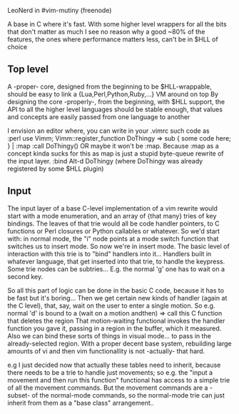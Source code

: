 LeoNerd in #vim-mutiny (freenode)


A base in C where it's fast. With some higher level wrappers for all the bits
that don't matter as much I see no reason why a good ~80% of the features, the
ones where performance matters less, can't be in $HLL of choice

Top level
---------
A -proper- core, designed from the beginning to be $HLL-wrappable, should be
easy to link a {Lua,Perl,Python,Ruby,...} VM around on top By designing the core
-properly-, from the beginning, with $HLL support, the API to all the higher
level languages should be stable enough, that values and concepts are easily
passed from one language to another

I envision an editor where, you can write in your .vimrc such code as   
  :perl use Vimm; Vimm::register_function DoThingy => sub { some code here; } | :map <Alt-d> :call DoThingy()
OR maybe it won't be :map. Because :map as a concept kinda sucks for this as map
is just a stupid byte-queue rewrite of the input layer.
  :bind Alt-d DoThingy 
  (where DoThingy was already registered by some $HLL plugin)

Input
-----
The input layer of a base C-level implementation of a vim rewrite would start
with a mode enumeration, and an array of {that many} tries of key bindings.  The
leaves of that trie would all be code handler pointers, to C functions or Perl
closures or Python callables or whatever.  So we'd start with: in normal mode,
the "i" node points at a mode switch function that switches us to
insert mode. So now we're in insert mode.  The basic level of
interaction with this trie is to "bind" handlers into it... Handlers
built in whatever language, that get inserted into that trie, to handle
the keypress.  Some trie nodes can be subtries... E.g. the normal 'g'
one has to wait on a second key.

So all this part of logic can be done in the basic C code, because it has to be
fast but it's boring...  Then we get certain new kinds of handler (again at the
C level), that, say, wait on the user to enter a single motion.  So e.g.
normal 'd' is bound to a (wait on a motion andthen) => call this C function that
deletes the region That motion-waiting functional invokes the handler function
you gave it, passing in a region in the buffer, which it measured.  Also we can
bind these sorts of things in visual mode... to pass in the already-selected
region.  With a proper decent base system, rebuilding large amounts of vi and
then vim functionallity is not -actually- that hard.

e.g I just decided now that actually these tables need to inherit, because there
needs to be a trie to handle just movements; so e.g. the "input a movement and
then run this function" functional has access to a simple trie of all the
movement commands.  But the movement commands are a -subset- of the normal-mode
commands, so the normal-mode trie can just inherit from them as a "base class"
arrangement..
